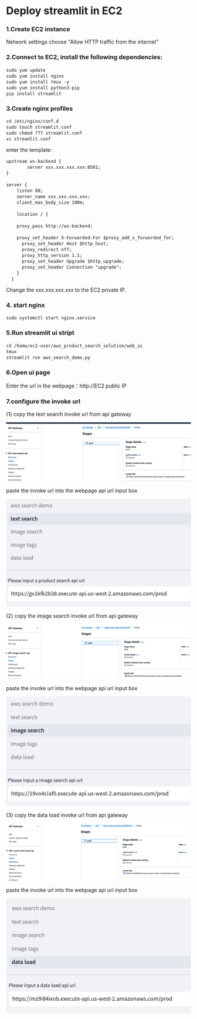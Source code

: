 # Deploy streamlit in EC2

### 1.Create EC2 instance

Network settings choose "Allow HTTP traffic from the internet"

### 2.Connect to EC2, install the following dependencies:

```
sudo yum update
sudo yum install nginx
sudo yum install tmux -y
sudo yum install python3-pip
pip install streamlit
```

### 3.Create nginx profiles

```
cd /etc/nginx/conf.d
sudo touch streamlit.conf
sudo chmod 777 streamlit.conf
vi streamlit.conf
```

enter the template:

```
upstream ws-backend {
        server xxx.xxx.xxx.xxx:8501;
}

server {
    listen 80;
    server_name xxx.xxx.xxx.xxx;
    client_max_body_size 100m;

    location / {
            
    proxy_pass http://ws-backend;

    proxy_set_header X-Forwarded-For $proxy_add_x_forwarded_for;
      proxy_set_header Host $http_host;
      proxy_redirect off;
      proxy_http_version 1.1;
      proxy_set_header Upgrade $http_upgrade;
      proxy_set_header Connection "upgrade";
    }
  }
```

Change the xxx.xxx.xxx.xxx to the EC2 private IP.


### 4. start nginx

```
sudo systemctl start nginx.service
```

### 5.Run streamlit ui stript

```
cd /home/ec2-user/aws_product_search_solution/web_ui
tmux
streamlit run aws_search_demo.py
```

### 6.Open ui page

Enter the url in the webpage：http://EC2 public IP

### 7.configure the invoke url

(1) copy the text search invoke url from api gateway

![EC2](../assets/text-search.png)

paste the invoke url into the webpage api url input box

![EC2](../assets/text-search-ui.png)

(2) copy the image search invoke url from api gateway

![EC2](../assets/image-search.png)

paste the invoke url into the webpage api url input box

![EC2](../assets/image-search-ui.png)

(3) copy the data load invoke url from api gateway

![EC2](../assets/data-load.png)

paste the invoke url into the webpage api url input box

![EC2](../assets/data-load-ui.png)
